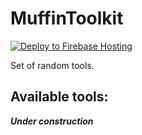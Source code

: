 <!--suppress HtmlDeprecatedAttribute -->

# MuffinToolkit

[![Deploy to Firebase Hosting](https://github.com/MuffinKing-jpeg/MuffinToolkit/actions/workflows/firebase-hosting-merge.yml/badge.svg?branch=main)](https://github.com/MuffinKing-jpeg/MuffinToolkit/actions/workflows/firebase-hosting-merge.yml)

Set of random tools.

## Available tools:

***Under construction***
